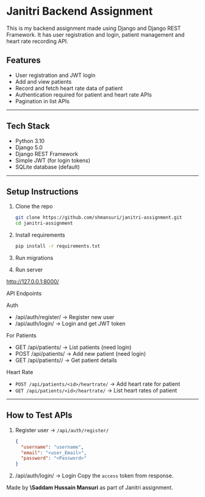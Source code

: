 # Janitri Backend Assignment

This is my backend assignment made using Django and Django REST Framework.
It has user registration and login, patient management and heart rate recording API.

## Features

* User registration and JWT login
* Add and view patients
* Record and fetch heart rate data of patient
* Authentication required for patient and heart rate APIs
* Pagination in list APIs

---

## Tech Stack

* Python 3.10
* Django 5.0
* Django REST Framework
* Simple JWT (for login tokens)
* SQLite database (default)

---

## Setup Instructions

1. Clone the repo

   ```bash
   git clone https://github.com/shmansuri/janitri-assignment.git
   cd janitri-assignment
   ```

3. Install requirements

   ```bash
   pip install -r requirements.txt
   ```

4. Run migrations

5. Run server

http://127.0.0.1:8000/

API Endpoints

 Auth

* /api/auth/register/ → Register new user
* /api/auth/login/ → Login and get JWT token

 For Patients

* GET /api/patients/ → List patients (need login)
* POST /api/patients/ → Add new patient (need login)
* GET /api/patients/<id>/ → Get patient details



 Heart Rate

* `POST /api/patients/<id>/heartrate/` → Add heart rate for patient
* `GET /api/patients/<id>/heartrate/` → List heart rates of patient

---

## How to Test APIs

1. Register user → `/api/auth/register/`

   ```json
   {
     "username": "username",
     "email": "<user_Email>",
     "password": "<Password>"
   }
   ```

2. /api/auth/login/ -> Login
   Copy the `access` token from response.

Made by **\Saddam Hussain Mansuri** as part of Janitri assignment.
